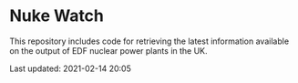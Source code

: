 # Nuke Watch

This repository includes code for retrieving the latest information available on the output of EDF nuclear power plants in the UK.

Last updated: 2021-02-14 20:05
